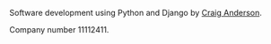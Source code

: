 Software development using Python and Django by [Craig Anderson](http://craiga.id.au).

Company number 11112411.

